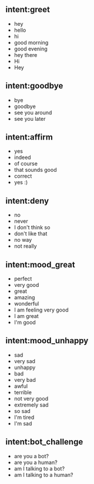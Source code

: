 ## intent:greet
- hey
- hello
- hi
- good morning
- good evening
- hey there
- Hi
- Hey

## intent:goodbye
- bye
- goodbye
- see you around
- see you later

## intent:affirm
- yes
- indeed
- of course
- that sounds good
- correct
- yes :)

## intent:deny
- no
- never
- I don't think so
- don't like that
- no way
- not really

## intent:mood_great
- perfect
- very good
- great
- amazing
- wonderful
- I am feeling very good
- I am great
- I'm good

## intent:mood_unhappy
- sad
- very sad
- unhappy
- bad
- very bad
- awful
- terrible
- not very good
- extremely sad
- so sad
- I'm tired
- I'm sad

## intent:bot_challenge
- are you a bot?
- are you a human?
- am I talking to a bot?
- am I talking to a human?

